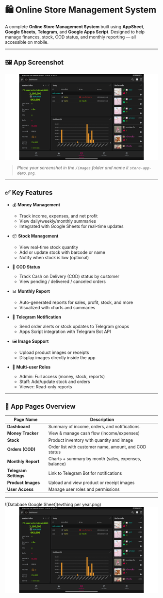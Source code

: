 # 🛍️ Online Store Management System

A complete **Online Store Management System** built using **AppSheet**, **Google Sheets**, **Telegram**, and **Google Apps Script**. Designed to help manage finances, stock, COD status, and monthly reporting — all accessible on mobile.

---

## 🖼️ App Screenshot

![App Screenshot](onlinestore.png)

> _Place your screenshot in the `/images` folder and name it `store-app-demo.png`._

---

## ✅ Key Features

- 💰 **Money Management**
  - Track income, expenses, and net profit
  - View daily/weekly/monthly summaries
  - Integrated with Google Sheets for real-time updates

- 📦 **Stock Management**
  - View real-time stock quantity
  - Add or update stock with barcode or name
  - Notify when stock is low (optional)

- 📮 **COD Status**
  - Track Cash on Delivery (COD) status by customer
  - View pending / delivered / canceled orders

- 📊 **Monthly Report**
  - Auto-generated reports for sales, profit, stock, and more
  - Visualized with charts and summaries

- 📢 **Telegram Notification**
  - Send order alerts or stock updates to Telegram groups
  - Apps Script integration with Telegram Bot API

- 🖼️ **Image Support**
  - Upload product images or receipts
  - Display images directly inside the app

- 👥 **Multi-user Roles**
  - Admin: Full access (money, stock, reports)
  - Staff: Add/update stock and orders
  - Viewer: Read-only reports

---

## 📁 App Pages Overview

| Page Name            | Description                                              |
|----------------------|----------------------------------------------------------|
| **Dashboard**         | Summary of income, orders, and notifications            |
| **Money Tracker**     | View & manage cash flow (income/expenses)               |
| **Stock**             | Product inventory with quantity and image               |
| **Orders (COD)**      | Order list with customer name, amount, and COD status   |
| **Monthly Report**    | Charts + summary by month (sales, expenses, balance)    |
| **Telegram Settings** | Link to Telegram Bot for notifications                  |
| **Product Images**    | Upload and view product or receipt images               |
| **User Access**       | Manage user roles and permissions                       |

---
![Database Google Sheet](evthing per year.png)
![App Screenshot](onlinestore.png)
